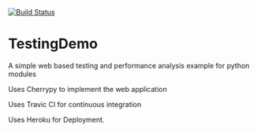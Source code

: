 [![Build Status](https://travis-ci.org/Sonophoto/TestingDemo.svg?branch=master)](https://travis-ci.org/Sonophoto/TestingDemo)
# TestingDemo

A simple web based testing and performance analysis example for python modules

Uses Cherrypy to implement the web application

Uses Travic CI for continuous integration

Uses Heroku for Deployment.

